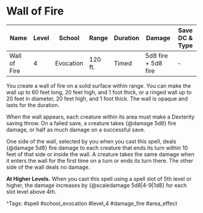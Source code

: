 # Wall of Fire

| Name | Level | School | Range | Duration | Damage | Save DC & Type |
|------|-------|--------|-------|----------|--------|----------------|
| Wall of Fire | 4 | Evocation | 120 ft. | Timed | 5d8 fire + 5d8 fire | - |

You create a wall of fire on a solid surface within range. You can make the wall up to 60 feet long, 20 feet high, and 1 foot thick, or a ringed wall up to 20 feet in diameter, 20 feet high, and 1 foot thick. The wall is opaque and lasts for the duration.

When the wall appears, each creature within its area must make a Dexterity saving throw. On a failed save, a creature takes {@damage 5d8} fire damage, or half as much damage on a successful save.

One side of the wall, selected by you when you cast this spell, deals {@damage 5d8} fire damage to each creature that ends its turn within 10 feet of that side or inside the wall. A creature takes the same damage when it enters the wall for the first time on a turn or ends its turn there. The other side of the wall deals no damage.

**At Higher Levels.** When you cast this spell using a spell slot of 5th level or higher, the damage increases by {@scaledamage 5d8|4-9|1d8} for each slot level above 4th.

^Tags: #spell #school_evocation #level_4 #damage_fire #area_effect